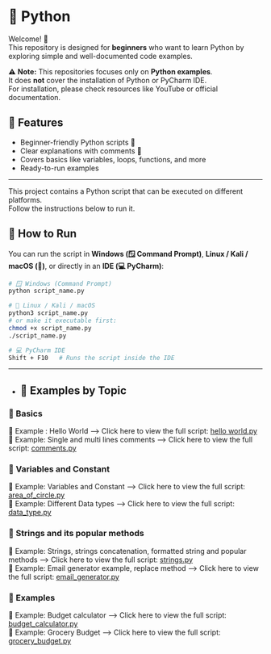 # 🐍 Python

Welcome! 🚀  
This repository is designed for **beginners** who want to learn Python by exploring simple and well-documented code examples.  

⚠️ **Note:** This repositories focuses only on **Python examples**.  
It does **not** cover the installation of Python or PyCharm IDE.  
For installation, please check resources like YouTube or official documentation. 


## 📌 Features
- Beginner-friendly Python scripts 📝  
- Clear explanations with comments 🔰  
- Covers basics like variables, loops, functions, and more  
- Ready-to-run examples
  
---
This project contains a Python script that can be executed on different platforms.  
Follow the instructions below to run it.  
## 🚀 How to Run

You can run the script in **Windows (🪟 Command Prompt)**, **Linux / Kali / macOS (🐧)**, or directly in an **IDE (💻 PyCharm)**:

```bash
# 🪟 Windows (Command Prompt)
python script_name.py

# 🐧 Linux / Kali / macOS
python3 script_name.py
# or make it executable first:
chmod +x script_name.py
./script_name.py

# 💻 PyCharm IDE
Shift + F10   # Runs the script inside the IDE
```
---

- ## 📂 Examples by Topic

### 🔰 Basics
📌 Example : Hello World --> Click here to view the full script: [hello world.py](<hello world.py>)  
📌 Example: Single and multi lines comments --> Click here to view the full script: [comments.py](<comments.py>)

### 🔰 Variables and Constant 
📌 Example: Variables and Constant --> Click here to view the full script: [area_of_circle.py](<area_of_circle.py>)  
📌 Example: Different Data types --> Click here to view the full script: [data_type.py](<data_type.py>)

### 🔰 Strings and its popular methods
📌 Example: Strings, strings concatenation, formatted string and popular methods --> Click here to view the full script: [strings.py](<strings.py>)  
📌 Example: Email generator example, replace method  --> Click here to view the full script: [email_generator.py](<email_generator.py>)  

### 🔰 Examples
📌 Example: Budget calculator --> Click here to view the full script: [budget_calculator.py](<budget_calculator.py>)  
📌 Example: Grocery Budget --> Click here to view the full script: [grocery_budget.py](<grocery_budget.py>)   

